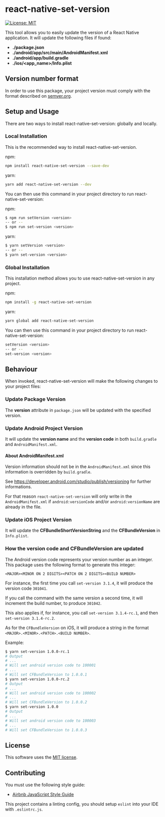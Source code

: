 # react-native-set-version

 [![License: MIT](https://img.shields.io/badge/License-MIT-yellow.svg)](https://opensource.org/licenses/MIT)

This tool allows you to easily update the version of a React Native application.
It will update the following files if found:

- **./package.json**
- **./android/app/src/main/AndroidManifest.xml**
- **./android/app/build.gradle**
- **./ios/<app_name>/Info.plist**

## Version number format

In order to use this package, your project version must comply with the format described on [semver.org](https://semver.org/).

## Setup and Usage

There are two ways to install react-native-set-version: globally and locally.

### Local Installation

This is the recommended way to install react-native-set-version.

npm:

```bash
npm install react-native-set-version --save-dev
```

yarn:

```bash
yarn add react-native-set-version --dev
```

You can then use this command in your project directory to run react-native-set-version:

npm:

```bash
$ npm run setVersion <version>
-- or --
$ npm run set-version <version>
```

yarn:

```bash
$ yarn setVersion <version>
-- or --
$ yarn set-version <version>
```

### Global Installation

This installation method allows you to use react-native-set-version in any project.

npm:

```bash
npm install -g react-native-set-version
```

yarn:

```bash
yarn global add react-native-set-version
```

You can then use this command in your project directory to run react-native-set-version:

```bash
setVersion <version>
-- or --
set-version <version>
```

## Behaviour

When invoked, react-native-set-version will make the following changes to your project files:

### Update Package Version

The **version** attribute in `package.json` will be updated with the specified version.

### Update Android Project Version

It will update the **version name** and the **version code** in both `build.gradle` and `AndroidManifest.xml`.

#### About AndroidManifest.xml

Version information should not be in the `AndroidManifest.xml` since this information is overridden by `build.gradle`.

See https://developer.android.com/studio/publish/versioning for further informations.

For that reason `react-native-set-version` will only write in the `AndroidManifest.xml` if `android:versionCode` and/or `android:versionName` are already in the file.

### Update iOS Project Version

It will update the **CFBundleShortVersionString** and the **CFBundleVersion** in `Info.plist`.

### How the version code and CFBundleVersion are updated

The Android version code represents your version number as an integer. This
package uses the following format to generate this integer:

```
<MAJOR><MINOR ON 2 DIGITS><PATCH ON 2 DIGITS><BUILD NUMBER>
```

For instance, the first time you call `set-version 3.1.4`, it will produce the version code `301041`.

If you call the command with the same version a second time, it will increment the build number, to produce `301042`.

This also applies if, for instance, you call `set-version 3.1.4-rc.1`, and then `set-version 3.1.4-rc.2`.

As for the `CFBundleVersion` on iOS, it will produce a string in the format `<MAJOR>.<MINOR>.<PATCH>.<BUILD NUMBER>`.

Example:

```bash
$ yarn set-version 1.0.0-rc.1
# Output
# ...
# Will set android version code to 100001
# ...
# Will set CFBundleVersion to 1.0.0.1
$ yarn set-version 1.0.0-rc.2
# Output
# ...
# Will set android version code to 100002
# ...
# Will set CFBundleVersion to 1.0.0.2
$ yarn set-version 1.0.0
# Output
# ...
# Will set android version code to 100003
# ...
# Will set CFBundleVersion to 1.0.0.3
```

## License

This software uses the [MIT license](LICENSE.txt).

## Contributing

You must use the following style guide:

- [Airbnb JavaScript Style Guide](https://github.com/airbnb/javascript)

This project contains a linting config, you should setup `eslint` into your IDE with `.eslintrc.js`.
